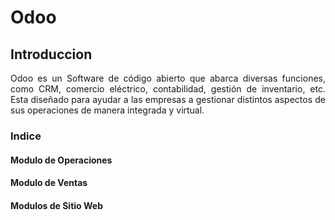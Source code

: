 <div align="justify">

# Odoo

## Introduccion

Odoo es un Software de código abierto que abarca diversas funciones, como CRM, comercio eléctrico, contabilidad, gestión de inventario, etc. Esta diseñado para ayudar a las empresas a gestionar distintos aspectos de sus operaciones de manera integrada y virtual.

### Indice



#### Modulo de Operaciones



#### Modulo de Ventas



#### Modulos de Sitio Web

</div>
